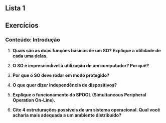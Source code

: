 ## Lista 1
## Exercícios

### Conteúdo: Introdução
1. **Quais são as duas funções básicas de um SO? Explique a utilidade de cada uma delas.**


2. **O SO é imprescindível à utilização de um computador? Por quê?**


3. **Por que o SO deve rodar em modo protegido?**


4. **O que quer dizer independência de dispositivos?**


5. **Explique o funcionamento do SPOOL (Simultaneous Peripheral Operation On-Line).**


6. **Cite 4 estruturações possíveis de um sistema operacional. Qual você acharia mais adequada a um ambiente distribuído?**


